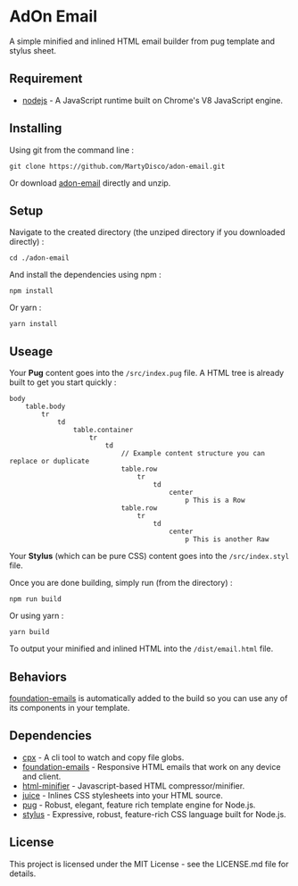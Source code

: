 # AdOn Email

A simple minified and inlined HTML email builder from pug template and stylus sheet.

## Requirement

* [nodejs](https://nodejs.org) - A JavaScript runtime built on Chrome's V8 JavaScript engine.

## Installing

Using git from the command line :

```
git clone https://github.com/MartyDisco/adon-email.git
```

Or download [adon-email](https://github.com/MartyDisco/adon-email/archive/master.zip) directly and unzip.

## Setup

Navigate to the created directory (the unziped directory if you downloaded directly) :

```
cd ./adon-email
```

And install the dependencies using npm :

```
npm install
```

Or yarn :

```
yarn install
```

## Useage

Your **Pug** content goes into the `/src/index.pug` file. A HTML tree is already built to get you start quickly :

```
body
    table.body
        tr
            td
                table.container
                    tr
                        td
                            // Example content structure you can replace or duplicate
                            table.row
                                tr
                                    td
                                        center
                                            p This is a Row
                            table.row
                                tr
                                    td
                                        center
                                            p This is another Raw
```

Your **Stylus** (which can be pure CSS) content goes into the `/src/index.styl` file.

Once you are done building, simply run (from the directory) :

```
npm run build
```

Or using yarn :

```
yarn build
```

To output your minified and inlined HTML into the `/dist/email.html` file.

## Behaviors

[foundation-emails](https://foundation.zurb.com/emails/docs/) is automatically added to the build so you can use any of its components in your template.

## Dependencies

* [cpx](https://github.com/mysticatea/cpx) - A cli tool to watch and copy file globs.
* [foundation-emails](https://github.com/zurb/foundation-emails) - Responsive HTML emails that work on any device and client.
* [html-minifier](https://github.com/kangax/html-minifier) - Javascript-based HTML compressor/minifier.
* [juice](https://github.com/Automattic/juice) - Inlines CSS stylesheets into your HTML source.
* [pug](https://github.com/pugjs/pug) - Robust, elegant, feature rich template engine for Node.js.
* [stylus](https://github.com/stylus/stylus) - Expressive, robust, feature-rich CSS language built for Node.js.

## License

This project is licensed under the MIT License - see the LICENSE.md file for details.
